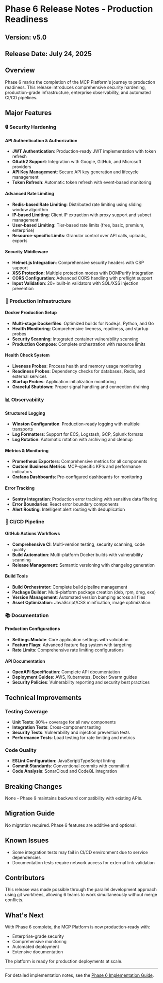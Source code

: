 # Phase 6 Release Notes - Production Readiness

## Version: v5.0
## Release Date: July 24, 2025

## Overview

Phase 6 marks the completion of the MCP Platform's journey to production readiness. This release introduces comprehensive security hardening, production-grade infrastructure, enterprise observability, and automated CI/CD pipelines.

## Major Features

### 🔒 Security Hardening

#### API Authentication & Authorization
- **JWT Authentication**: Production-ready JWT implementation with token refresh
- **OAuth2 Support**: Integration with Google, GitHub, and Microsoft providers
- **API Key Management**: Secure API key generation and lifecycle management
- **Token Refresh**: Automatic token refresh with event-based monitoring

#### Advanced Rate Limiting
- **Redis-based Rate Limiting**: Distributed rate limiting using sliding window algorithm
- **IP-based Limiting**: Client IP extraction with proxy support and subnet management
- **User-based Limiting**: Tier-based rate limits (free, basic, premium, enterprise)
- **Resource-specific Limits**: Granular control over API calls, uploads, exports

#### Security Middleware
- **Helmet.js Integration**: Comprehensive security headers with CSP support
- **XSS Protection**: Multiple protection modes with DOMPurify integration
- **CORS Configuration**: Advanced CORS handling with preflight support
- **Input Validation**: 20+ built-in validators with SQL/XSS injection prevention

### 🚀 Production Infrastructure

#### Docker Production Setup
- **Multi-stage Dockerfiles**: Optimized builds for Node.js, Python, and Go
- **Health Monitoring**: Comprehensive liveness, readiness, and startup probes
- **Security Scanning**: Integrated container vulnerability scanning
- **Production Compose**: Complete orchestration with resource limits

#### Health Check System
- **Liveness Probes**: Process health and memory usage monitoring
- **Readiness Probes**: Dependency checks for databases, Redis, and external services
- **Startup Probes**: Application initialization monitoring
- **Graceful Shutdown**: Proper signal handling and connection draining

### 📊 Observability

#### Structured Logging
- **Winston Configuration**: Production-ready logging with multiple transports
- **Log Formatters**: Support for ECS, Logstash, GCP, Splunk formats
- **Log Rotation**: Automatic rotation with archiving and cleanup

#### Metrics & Monitoring
- **Prometheus Exporters**: Comprehensive metrics for all components
- **Custom Business Metrics**: MCP-specific KPIs and performance indicators
- **Grafana Dashboards**: Pre-configured dashboards for monitoring

#### Error Tracking
- **Sentry Integration**: Production error tracking with sensitive data filtering
- **Error Boundaries**: React error boundary components
- **Alert Routing**: Intelligent alert routing with deduplication

### 🔧 CI/CD Pipeline

#### GitHub Actions Workflows
- **Comprehensive CI**: Multi-version testing, security scanning, code quality
- **Build Automation**: Multi-platform Docker builds with vulnerability scanning
- **Release Management**: Semantic versioning with changelog generation

#### Build Tools
- **Build Orchestrator**: Complete build pipeline management
- **Package Builder**: Multi-platform package creation (deb, rpm, dmg, exe)
- **Version Management**: Automated version bumping across all files
- **Asset Optimization**: JavaScript/CSS minification, image optimization

### 📚 Documentation

#### Production Configurations
- **Settings Module**: Core application settings with validation
- **Feature Flags**: Advanced feature flag system with targeting
- **Rate Limits**: Comprehensive rate limiting configurations

#### API Documentation
- **OpenAPI Specification**: Complete API documentation
- **Deployment Guides**: AWS, Kubernetes, Docker Swarm guides
- **Security Policies**: Vulnerability reporting and security best practices

## Technical Improvements

### Testing Coverage
- **Unit Tests**: 80%+ coverage for all new components
- **Integration Tests**: Cross-component testing
- **Security Tests**: Vulnerability and injection prevention tests
- **Performance Tests**: Load testing for rate limiting and metrics

### Code Quality
- **ESLint Configuration**: JavaScript/TypeScript linting
- **Commit Standards**: Conventional commits with commitlint
- **Code Analysis**: SonarCloud and CodeQL integration

## Breaking Changes

None - Phase 6 maintains backward compatibility with existing APIs.

## Migration Guide

No migration required. Phase 6 features are additive and optional.

## Known Issues

- Some integration tests may fail in CI/CD environment due to service dependencies
- Documentation tests require network access for external link validation

## Contributors

This release was made possible through the parallel development approach using git worktrees, allowing 6 teams to work simultaneously without merge conflicts.

## What's Next

With Phase 6 complete, the MCP Platform is now production-ready with:
- Enterprise-grade security
- Comprehensive monitoring
- Automated deployment
- Extensive documentation

The platform is ready for production deployments at scale.

---

For detailed implementation notes, see the [Phase 6 Implementation Guide](docs/PHASE6_IMPLEMENTATION.md).